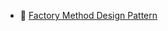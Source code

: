 - 🔗 [Factory Method Design Pattern](https://www.twincontrols.com/community/twincat-knowledgebase/factory-method-design-pattern/)